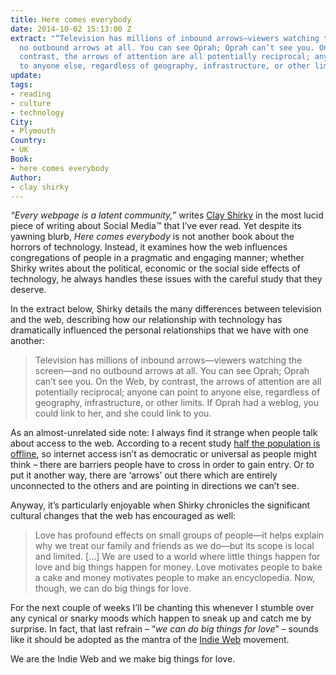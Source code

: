 ```yaml
---
title: Here comes everybody
date: 2014-10-02 15:13:00 Z
extract: "“Television has millions of inbound arrows—viewers watching the screen—and
  no outbound arrows at all. You can see Oprah; Oprah can’t see you. On the Web, by
  contrast, the arrows of attention are all potentially reciprocal; anyone can point
  to anyone else, regardless of geography, infrastructure, or other limits.”"
update: 
tags:
- reading
- culture
- technology
City:
- Plymouth
Country:
- UK
Book:
- here comes everybody
Author:
- clay shirky
---
```


*“Every webpage is a latent community,”* writes [Clay Shirky](http://www.shirky.com/) in the most lucid piece of writing about Social Media™ that I’ve ever read. Yet despite its yawning blurb, *Here comes everybody* is not another book about the horrors of technology. Instead, it examines how the web influences congregations of people in a pragmatic and engaging manner; whether Shirky writes about the political, economic or the social side effects of technology, he always handles these issues with the careful study that they deserve.

In the extract below, Shirky details the many differences between television and the web, describing how our relationship with technology has dramatically influenced the personal relationships that we have with one another:

> Television has millions of inbound arrows—viewers watching the screen—and no outbound arrows at all. You can see Oprah; Oprah can’t see you. On the Web, by contrast, the arrows of attention are all potentially reciprocal; anyone can point to anyone else, regardless of geography, infrastructure, or other limits. If Oprah had a weblog, you could link to her, and she could link to you.


As an almost-unrelated side note: I always find it strange when people talk about access to the web.  According to a recent study [half the population is offline](http://www.npr.org/blogs/alltechconsidered/2014/10/02/353288711/why-4-4-billion-people-still-dont-have-internet-access), so internet access isn’t as democratic or universal as people might think – there are barriers people have to cross in order to gain entry. Or to put it another way, there are ‘arrows’ out there which are entirely unconnected to the others and are pointing in directions we can’t see.

Anyway, it’s particularly enjoyable when Shirky chronicles the significant cultural changes that the web has encouraged as well:

> Love has profound effects on small groups of people—it helps explain why we treat our family and friends as we do—but its scope is local and limited. [...] We are used to a world where little things happen for love and big things happen for money. Love motivates people to bake a cake and money motivates people to make an encyclopedia. Now, though, we can do big things for love.

For the next couple of weeks I’ll be chanting this whenever I stumble over any cynical or snarky moods which happen to sneak up and catch me by surprise. In fact, that last refrain – “*we can do big things for love*” – sounds like it should be adopted as the mantra of the [Indie Web](http://indiewebcamp.com/) movement.

We are the Indie Web and we make big things for love.
